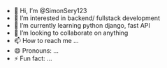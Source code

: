 - 👋 Hi, I’m @SimonSery123
- 👀 I’m interested in backend/ fullstack development
- 🌱 I’m currently learning python django, fast API
- 💞️ I’m looking to collaborate on anything
- 📫 How to reach me ...
- 😄 Pronouns: ...
- ⚡ Fun fact: ...

<!---
SimonSery123/SimonSery123 is a ✨ special ✨ repository because its `README.md` (this file) appears on your GitHub profile.
You can click the Preview link to take a look at your changes.
--->
